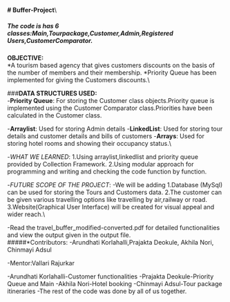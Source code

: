 **# Buffer-Project**\
##### The code is has 6 classes:Main,Tourpackage,Customer,Admin,Registered Users,CustomerComparator.
**OBJECTIVE:**\
*A tourism based agency that gives customers discounts on the basis of the number of members and their membership.
*Priority Queue has been implemented for giving the Customers discounts.\\

###**DATA STRUCTURES USED:**\
-**Priority Queue**: For storing the Customer class objects.Priority queue is implemented using the Customer Comparator class.Priorities have been calculated in the Customer class.

-**Arraylist**: Used for storing Admin details
-**LinkedList**: Used for storing tour details and customer details and bills of customers
-**Arrays**: Used for storing hotel rooms and showing their occupancy status.\\

-*WHAT WE LEARNED*:
1.Using arraylist,linkedlist and priority queue provided by Collection Framework.
2.Using modular approach for programming and writing and checking the code function by function.

-*FUTURE SCOPE OF THE PROJECT*:
-We will be adding 
1.Database (MySql) can be used for storing the Tours and Customers data.
2.The customer can be given various travelling options like travelling by air,railway or road.
3.Website(Graphical User Interface) will be created for visual appeal and wider reach.\\

-Read the travel_buffer_modified-converted.pdf for detailed functionalities and view the output given in the output file.\
#####*Contributors:
-Arundhati Korlahalli,Prajakta Deokule, Akhila Nori, Chinmayi Adsul

-Mentor:Vallari Rajurkar

-Arundhati Korlahalli-Customer functionalities 
-Prajakta Deokule-Priority Queue and Main
-Akhila Nori-Hotel booking 
-Chinmayi Adsul-Tour package itineraries
-The rest of the code was done by all of us together.
